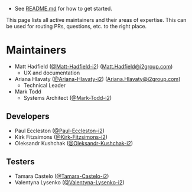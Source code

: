 * See [README.md](README.md) for how to get started.

This page lists all active maintainers and their areas of expertise. This can be used for
routing PRs, questions, etc. to the right place.

# Maintainers

* Matt Hadfield ([@Matt-Hadfield-i2](https://github.com/Matt-Hadfield-i2)) (Matt.Hadfield@i2group.com)
  * UX and documentation
* Ariana Hlavaty ([@Ariana-Hlavaty-i2](https://github.com/Ariana-Hlavaty-i2)) (Ariana.Hlavaty@i2group.com)
  * Technical Leader
* Mark Todd
  * Systems Architect ([@Mark-Todd-i2](https://github.com/Mark-Todd-i2))

## Developers
* Paul Eccleston ([@Paul-Eccleston-i2](https://github.com/Paul-Eccleston-i2))
* Kirk Fitzsimons ([@Kirk-Fitzsimons-i2](https://github.com/Kirk-Fitzsimons-i2))
* Oleksandr Kushchak ([@Oleksandr-Kushchak-i2](https://github.com/Oleksandr-Kushchak-i2))

## Testers
* Tamara Castelo ([@Tamara-Castelo-i2](https://github.com/Tamara-Castelo-i2))
* Valentyna Lysenko ([@Valentyna-Lysenko-i2](https://github.com/Valentyna-Lysenko-i2))
